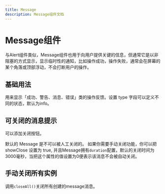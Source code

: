 ```yaml
---
title: Message
description: Message组件文档
---
```


# Message组件

与Alert组件类似，Message组件也用于向用户提供关键的信息，但通常它是以非阻塞的方式显示，显示临时性的通知，比如操作成功，操作失败，通常会在屏幕的某个角落或顶部浮动，不会打断用户的操作。

## 基础用法

用来显示「成功、警告、消息、错误」类的操作反馈。设置 type 字段可以定义不同的状态，默认为info。

<preview path="../demo/Message/Basic.vue"></preview>

## 可关闭的消息提示

可以添加关闭按钮。

默认的 Message 是不可以被人工关闭的。 如果你需要手动关闭功能，你可以把 showClose 设置为 true, 并且Message拥有`duration`配置，默认的关闭时间为3000毫秒，当把这个属性的值设置为0便表示该消息不会被自动关闭。
<preview path="../demo/Message/Close.vue"></preview>

## 手动关闭所有实例

调用`closeAll()`关闭所有创建的message消息。

<preview path="../demo/Message/CloseAll.vue"></preview>
